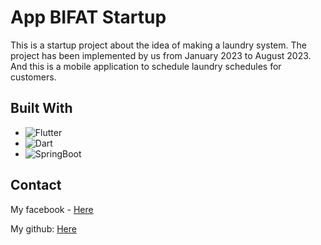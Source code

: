 
# App BIFAT Startup

This is a startup project about the idea of ​​making a laundry system. The project has been implemented by us from January 2023 to August 2023. And this is a mobile application to schedule laundry schedules for customers.

## Built With
* ![Flutter][Flutter.dev]
* ![Dart][Dart.dev]
* ![SpringBoot]


## Contact

My facebook - [Here](https://www.facebook.com/leelinbi)

My github: [Here](https://github.com/anhtai46)

[Dart.dev]: https://img.shields.io/badge/dart-0175C2?style=for-the-badge&logo=dart&logoColor=white


[Flutter.dev]: https://img.shields.io/badge/flutter-02569B?style=for-the-badge&logo=flutter&logoColor=white


[SpringBoot]: https://img.shields.io/badge/SpringBoot-6DB33F?style=for-the-badge&logo=SpringBoot&logoColor=white
